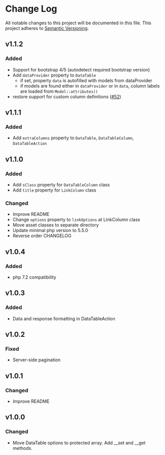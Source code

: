 # Change Log
All notable changes to this project will be documented in this file.
This project adheres to [Semantic Versioning](http://semver.org/).

## v1.1.2
### Added
- Support for bootstrap 4/5 (autodetect required bootstrap version)
- Add `dataProvider` property to `DataTable`
  - if set, property `data` is autofilled with models from dataProvider
  - if models are found either in `dataProvider` or in `data`, column labels are loaded from
    `Model::attributes()`
- restore support for custom column definitions ([#52])

## v1.1.1
### Added
- Add `extraColumns` property to `DataTable`, `DataTableColumn`, `DataTableAction`

## v1.1.0
### Added
- Add `sClass` property for `DataTableColumn` class
- Add `title` property for `LinkColumn` class
### Changed
- Improve README
- Change `options` property to `linkOptions` at LinkColumn class
- Move asset classes to separate directory
- Update minimal php version to 5.5.0
- Reverse order CHANGELOG

## v1.0.4
### Added
- php 7.2 compatibility

## v1.0.3
### Added
- Data and response formatting in DataTableAction

## v1.0.2
### Fixed
- Server-side pagination

## v1.0.1
### Changed
- Improve README

## v1.0.0
### Changed 
- Move DataTable options to protected array. Add __set and __get methods.

[#52]: https://github.com/NullRefExcep/yii2-datatables/issues/52